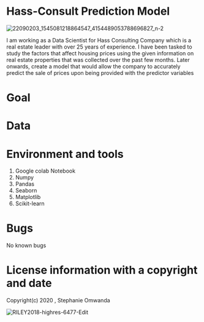# Hass-Consult Prediction Model
![22090203_1545081218864547_4154489053788696827_n-2](https://user-images.githubusercontent.com/56550310/73058851-8d567180-3ea5-11ea-9f4d-c84fa0e5990a.jpg)

I am working as a Data Scientist for Hass Consulting Company which is a real estate leader with over 25 years of experience. I have been tasked to study the factors that affect housing prices using the given information on real estate properties that was collected over the past few months. Later onwards, create a model that would allow the company to accurately predict the sale of prices upon being provided with the predictor variables

# Goal

# Data

# Environment and tools

1. Google colab Notebook
2. Numpy
3. Pandas
4. Seaborn
5. Matplotlib
6. Scikit-learn

# Bugs  
No known bugs 

# License information with a copyright and date 

Copyright(c) 2020 , Stephanie Omwanda


![RILEY2018-highres-6477-Edit](https://user-images.githubusercontent.com/56550310/73058922-ac550380-3ea5-11ea-8429-0b42aa7ac398.jpg)
